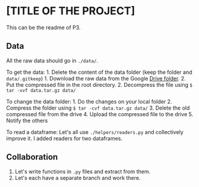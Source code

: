 # [TITLE OF THE PROJECT]

This can be the readme of P3.

## Data
All the raw data should go in `./data/`.

To get the data:
    1. Delete the content of the data folder (keep the folder and `data/.gitkeep`)
    1. Download the raw data from the Google [Drive folder](https://drive.google.com/drive/folders/1xeeJxvuIyu738Bd2ev_Ex49Af8lDv9pw?usp=sharing).
    2. Put the compressed file in the root directory.
    2. Decompress the file using `$ tar -xvf data.tar.gz data/`

To change the data folder:
    1. Do the changes on your local folder
    2. Compress the folder using `$ tar -cvf data.tar.gz data/`
    3. Delete the old compressed file from the drive
    4. Upload the compressed file to the drive
    5. Notify the others

To read a dataframe: Let's all use `./helpers/readers.py` and collectively improve it. I added readers for two dataframes.

## Collaboration
1. Let's write functions in `.py` files and extract from them.
2. Let's each have a separate branch and work there.
